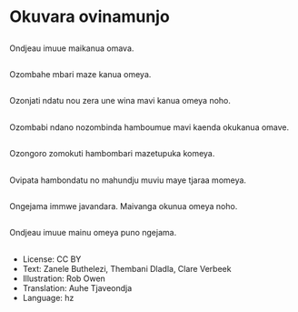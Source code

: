 # Okuvara ovinamunjo

##
Ondjeau imuue maikanua omava.

##
Ozombahe mbari maze kanua omeya.

##
Ozonjati ndatu nou zera une wina mavi kanua omeya noho.

##
Ozombabi ndano nozombinda hamboumue mavi kaenda okukanua omave.

##
Ozongoro zomokuti hambombari mazetupuka komeya.

##
Ovipata hambondatu no mahundju muviu maye tjaraa momeya.

##
Ongejama immwe javandara. Maivanga okunua omeya noho.

##
Ondjeau imuue mainu omeya puno ngejama.

##
* License: CC BY
* Text: Zanele Buthelezi, Thembani Dladla, Clare Verbeek
* Illustration: Rob Owen
* Translation: Auhe Tjaveondja
* Language: hz
